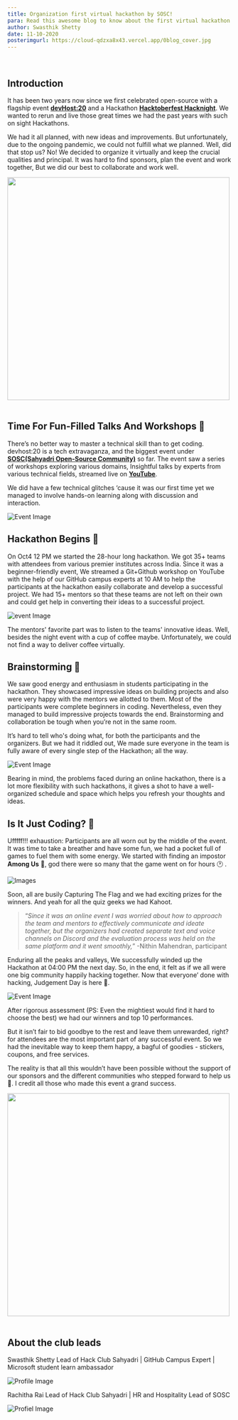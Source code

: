 ```yaml
---
title: Organization first virtual hackathon by SOSC!
para: Read this awesome blog to know about the first virtual hackathon by SOSC.
author: Swasthik Shetty
date: 11-10-2020
posterimgurl: https://cloud-qdzxa8x43.vercel.app/0blog_cover.jpg
---
```


<br/>

## Introduction

It has been two years now since we first celebrated open-source with a flagship event [**devHost:20**](https://devhost2020.tech/) and a Hackathon [**Hacktoberfest Hacknight**](https://hacknight.netlify.app/). We wanted to rerun and live those great times we had the past years with such on sight Hackathons.

We had it all planned, with new ideas and improvements. But unfortunately, due to the ongoing pandemic, we could not fulfill what we planned. Well, did that stop us? No! We decided to organize it virtually and keep the crucial qualities and principal. It was hard to find sponsors, plan the event and work together, But we did our best to collaborate and work well.

<img src='https://media.giphy.com/media/l0MYDEPLWRWbJoRuU/giphy.gif' width='500px'/>

<br/>
<br/>

## Time For Fun-Filled Talks And Workshops 👾

There’s no better way to master a technical skill than to get coding. devhost:20 is a tech extravaganza, and the biggest event under [**SOSC(Sahyadri Open-Source Community)**](https://sosc.org.in/) so far. The event saw a series of workshops exploring various domains, Insightful talks by experts from various technical fields, streamed live on [**YouTube**](https://www.youtube.com/channel/UCk8nlSMwUT-jhEtamMF-V-w/featured).

We did have a few technical glitches ‘cause it was our first time yet we managed to involve hands-on learning along with discussion and interaction.

![Event Image](https://cloud-vj0nv6091.vercel.app/0img-20201001-wa0005__2_.jpeg)

## Hackathon Begins 🥳

On Oct4 12 PM we started the 28-hour long hackathon. We got 35+ teams with attendees from various premier institutes across India. Since it was a beginner-friendly event, We streamed a Git+Github workshop on YouTube with the help of our GitHub campus experts at 10 AM to help the participants at the hackathon easily collaborate and develop a successful project. We had 15+ mentors so that these teams are not left on their own and could get help in converting their ideas to a successful project.

![event Image](https://cloud-izuasv2pj.vercel.app/0img-20201002-wa0010.jpeg)

The mentors' favorite part was to listen to the teams' innovative ideas. Well, besides the night event with a cup of coffee maybe. Unfortunately, we could not find a way to deliver coffee virtually.

## Brainstorming 🧠

We saw good energy and enthusiasm in students participating in the hackathon. They showcased impressive ideas on building projects and also were very happy with the mentors we allotted to them. Most of the participants were complete beginners in coding. Nevertheless, even they managed to build impressive projects towards the end. Brainstorming and collaboration be tough when you’re not in the same room.

It’s hard to tell who's doing what, for both the participants and the organizers. But we had it riddled out, We made sure everyone in the team is fully aware of every single step of the Hackathon; all the way.

![Event Image](https://cloud-2m2sizmzp.vercel.app/0img-20201001-wa0015__2_.jpeg)

Bearing in mind, the problems faced during an online hackathon, there is a lot more flexibility with such hackathons, it gives a shot to have a well-organized schedule and space which helps you refresh your thoughts and ideas.

## Is It Just Coding? 🤔

Ufffff!!! exhaustion: Participants are all worn out by the middle of the event. It was time to take a breather and have some fun, we had a pocket full of games to fuel them with some energy. We started with finding an impostor **Among Us** 👻, god there were so many that the game went on for hours 🕐 .

![Images](https://cloud-hinqiplia.vercel.app/0image.png)

Soon, all are busily Capturing The Flag and we had exciting prizes for the winners. And yeah for all the quiz geeks we had Kahoot.

> “_Since it was an online event I was worried about how to approach the team and mentors to effectively communicate and ideate together, but the organizers had created separate text and voice channels on Discord and the evaluation process was held on the same platform and it went smoothly,_”
> -Nithin Mahendran, participant

Enduring all the peaks and valleys, We successfully winded up the Hackathon at 04:00 PM the next day. So, in the end, it felt as if we all were one big community happily hacking together. Now that everyone’ done with hacking, Judgement Day is here 😬.

![Event Image](https://cloud-izuasv2pj.vercel.app/3img-20201001-wa0017.jpeg)

After rigorous assessment (PS: Even the mightiest would find it hard to choose the best) we had our winners and top 10 performances.

But it isn’t fair to bid goodbye to the rest and leave them unrewarded, right? for attendees are the most important part of any successful event. So we had the inevitable way to keep them happy, a bagful of goodies - stickers, coupons, and free services.

The reality is that all this wouldn’t have been possible without the support of our sponsors and the different communities who stepped forward to help us 🥺. I credit all those who made this event a grand success.

<img src='https://media.giphy.com/media/3o6Zt6KHxJTbXCnSvu/source.gif' width='500px' />

<br/>
<br/>

## About the club leads

Swasthik Shetty
Lead of Hack Club Sahyadri | GitHub Campus Expert | Microsoft student learn ambassador

![Profile Image ](https://avatars1.githubusercontent.com/u/42874695?s=400&u=5270b0013aa377093ddd4e4ba44a7723102621b8&v=4)

Rachitha Rai
Lead of Hack Club Sahyadri | HR and Hospitality Lead of SOSC

![Profiel Image ](https://avatars2.githubusercontent.com/u/44114164?s=400&u=dd755b8c9f8b955f2e03ab2440feedc770546748&v=4)
